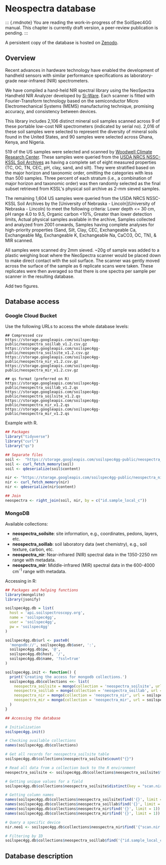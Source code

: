 # Neospectra database

::: {.rmdnote}
You are reading the work-in-progress of the SoilSpec4GG manual. This chapter is currently draft version, a peer-review publication is pending.
:::

A persistent copy of the database is hosted on [Zenodo](https://doi.org/10.5281/zenodo.7586622).

## Overview

Recent advances in hardware technology have enabled the development of handheld sensors with similar performance specifications as laboratory-grade near-infrared (NIR) spectrometers.

We have compiled a hand-held NIR spectral library using the NeoSpectra Handheld NIR Analyzer developed by [Si-Ware](https://www.si-ware.com/). Each scanner is fitted with Fourier-Transform technology based on the semiconductor Micro Electromechanical Systems (MEMS) manufacturing technique, promising accuracy, and consistency between devices.

This library includes 2,106 distinct mineral soil samples scanned across 9 of these portable low-cost NIR spectrometers (indicated by serial no). 2,016 of these soil samples were selected to represent the diversity of mineral soils found in the United States, and 90 samples were selected across Ghana, Kenya, and Nigeria.

519 of the US samples were selected and scanned by [Woodwell Climate Research Center](https://www.woodwellclimate.org/). These samples were queried from the [USDA NRCS NSSC-KSSL Soil Archives](https://ncsslabdatamart.sc.egov.usda.gov/) as having a complete set of eight measured properties (TC, OC, TN, CEC, pH, clay, sand, and silt). They were stratified based on the major horizon and taxonomic order, omitting the categories with less than 500 samples. Three percent of each stratum (i.e., a combination of major horizon and taxonomic order) was then randomly selected as the final subset retrieved from KSSL's physical soil archive as 2-mm sieved samples.

The remaining 1,604 US samples were queried from the USDA NRCS NSSC-KSSL Soil Archives by the [University of Nebraska - Lincoln](University of Nebraska - Lincoln) to meet the following criteria: Lower depth <= 30 cm, pH range 4.0 to 9.5, Organic carbon <10%, Greater than lower detection limits, Actual physical samples available in the archive, Samples collected and analyzed from 2001 onwards, Samples having complete analyses for high-priority properties (Sand, Silt, Clay, CEC, Exchangeable Ca, Exchangeable Mg, Exchangeable K, Exchangeable Na, CaCO3, OC, TN), & MIR scanned.

All samples were scanned dry 2mm sieved. ~20g of sample was added to a plastic weighing boat where the NeoSpectra scanner would be placed down to make direct contact with the soil surface. The scanner was gently moved across the surface of the sample as 6 replicate scans were taken. These replicates were then averaged so that there is one spectra per sample per scanner in the resulting database.

Add two figures.

## Database access

### Google Cloud Bucket

Use the following URLs to access the whole database levels:

```
## Compressed csv
https://storage.googleapis.com/soilspec4gg-public/neospectra_soillab_v1.2.csv.gz
https://storage.googleapis.com/soilspec4gg-public/neospectra_soilsite_v1.2.csv.gz
https://storage.googleapis.com/soilspec4gg-public/neospectra_nir_v1.2.csv.gz
https://storage.googleapis.com/soilspec4gg-public/neospectra_mir_v1.2.csv.gz

## qs format (preferred on R)
https://storage.googleapis.com/soilspec4gg-public/neospectra_soillab_v1.2.qs
https://storage.googleapis.com/soilspec4gg-public/neospectra_soilsite_v1.2.qs
https://storage.googleapis.com/soilspec4gg-public/neospectra_nir_v1.2.qs
https://storage.googleapis.com/soilspec4gg-public/neospectra_mir_v1.2.qs
```

Example with R.

```r
## Packages
library("tidyverse")
library("curl")
library("qs")

## Separate files
soil <-  "https://storage.googleapis.com/soilspec4gg-public/neospectra_soillab_v1.2.qs"
soil <- curl_fetch_memory(soil)
soil <- qdeserialize(soil$content)

nir <- "https://storage.googleapis.com/soilspec4gg-public/neospectra_nir_v1.2.qs"
nir <- curl_fetch_memory(nir)
nir <- qdeserialize(nir$content)

## Join
neospectra <- right_join(soil, nir, by = c("id.sample_local_c"))
```

### MongoDB

Available collections:  

- **neospectra_soilsite**: site information, e.g., coordinates, pedons, layers, etc.  
- **neospectra_soillab**: soil laboratory data (wet chemistry), e.g., soil texture, carbon, etc.  
- **neospectra_nir**: Near-infrared (NIR) spectral data in the 1350-2250 nm range with metadata.  
- **neospectra_mir**: Middle-infrared (MIR) spectral data in the 600-4000 cm<sup>-1</sup> range with metadata.  

Accessing in R:

```r
## Packages and helping functions
library(mongolite)
library(jsonify)

soilspec4gg.db = list(
  host = 'api.soilspectroscopy.org',
  name = 'soilspec4gg',
  user = 'soilspec4gg',
  pw = 'soilspec4gg'
)

soilspec4gg.db$url <- paste0(
  'mongodb://', soilspec4gg.db$user, ':', 
  soilspec4gg.db$pw, '@', 
  soilspec4gg.db$host, '/', 
  soilspec4gg.db$name, '?ssl=true'
)

soilspec4gg.init <- function() {
  print('Creating the access for mongodb collections.')
  soilspec4gg.db$collections <<- list(
    neospectra_soilsite = mongo(collection = 'neospectra_soilsite', url = soilspec4gg.db$url, verbose = TRUE),
    neospectra_soillab = mongo(collection = 'neospectra_soillab', url = soilspec4gg.db$url, verbose = TRUE),
    neospectra_nir = mongo(collection = 'neospectra_nir', url = soilspec4gg.db$url, verbose = TRUE),
    neospectra_mir = mongo(collection = 'neospectra_mir', url = soilspec4gg.db$url, verbose = TRUE)
  ) 
}

## Accessing the database

# Initialization
soilspec4gg.init()

# Checking available collections
names(soilspec4gg.db$collections)

# Get all records for neospectra_soilsite table
soilspec4gg.db$collections$neospectra_soilsite$count("{}")

# Read all data from a collection back to the R environment
neospectra_soilsite <- soilspec4gg.db$collections$neospectra_soilsite$find('{}')

# Getting unique values for a field
soilspec4gg.db$collections$neospectra_soilsite$distinct(key = "scan.nir.model.name_utf8_txt")

# Getting column names
names(soilspec4gg.db$collections$neospectra_soilsite$find('{}', limit = 1))
names(soilspec4gg.db$collections$neospectra_soillab$find('{}', limit = 1))
names(soilspec4gg.db$collections$neospectra_nir$find('{}', limit = 1))
names(soilspec4gg.db$collections$neospectra_mir$find('{}', limit = 1))

# Query a specific device
nir.neo1 <- soilspec4gg.db$collections$neospectra_nir$find('{"scan.nir.model.name_utf8_txt" : "NEO1"}')

# Filtering by ID
soilspec4gg.db$collections$neospectra_soillab$find('{"id.sample_local_c": "30747"}')
```

## Database description
